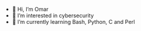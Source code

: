 - 👋 Hi, I’m Omar
- 👀 I’m interested in cybersecurity
- 🌱 I’m currently learning Bash, Python, C and Perl

<!---
oXmars/oXmars is a ✨ special ✨ repository because its `README.md` (this file) appears on your GitHub profile.
You can click the Preview link to take a look at your changes.
--->
